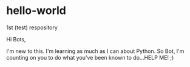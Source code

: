 # hello-world
1st (test) respository


Hi Bots,

I'm new to this. I'm learning as much as I can about Python. 
So Bot, I'm counting on you to do what you've been known to do...HELP ME! ;)

